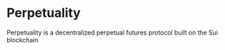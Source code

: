 # Perpetuality

Perpetuality is a decentralized perpetual futures protocol built on the Sui blockchain
